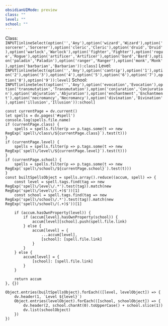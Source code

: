 ```yaml
---
obsidianUIMode: preview
class: ""
level: ""
school: ""
---
```

Class: `INPUT[inlineSelect(option('','Any'),option('wizard','Wizard'),option('sorcerer','Sorcerer'),option('cleric','Cleric'),option('druid','Druid'),option('warlock','Warlock'),option('fighter','Fighter'),option('rogue','Rogue'),option('artificer','Artificer'),option('bard','Bard'),option('paladin','Paladin'),option('ranger','Ranger'),option('monk','Monk'),option('barbarian','Barbarian')):class]`
Level: `INPUT[inlineSelect(option('','Any'),option('cantrip'),option('1'),option('2'),option('3'),option('4'),option('5'),option('6'),option('7'),option('8'),option('9')):level]`
School: `INPUT[inlineSelect(option('','Any'),option('evocation','Evocation'),option('transmutation','Transmutation'),option('conjuration','Conjuration'),option('abjuration','Abjuration'),option('enchantment','Enchantment'),option('necromancy','Necromancy'),option('divination','Divination'),option('illusion','Illusion')):school]`

```dataviewjs
const currentPage = dv.current()
let spells = dv.pages('#spell')
console.log(spells.file.name)
if (currentPage.class) {
	spells = spells.filter(p => p.tags.some(t => new RegExp(`spell\/class\/${currentPage.class}`).test(t)))
}
if (currentPage.level) {
    spells = spells.filter(p => p.tags.some(t => new RegExp(`spell\/level\/${currentPage.level}`).test(t)))
}
if (currentPage.school) {
    spells = spells.filter(p => p.tags.some(t => new RegExp(`spell\/school\/${currentPage.school}`).test(t)))
}
const builtSpellsObject = spells.array().reduce((accum, spell) => {
    const level = spell.tags.find(tag => new RegExp('spell\/level\/.*').test(tag)).match(new RegExp('spell\/level\/(.+)$'))[1]
    const school = spell.tags.find(tag => new RegExp('spell\/school\/.*').test(tag)).match(new RegExp('spell\/school\/(.+)$'))[1]

    if (accum.hasOwnProperty(level)) {
        if (accum[level].hasOwnProperty(school)) {
            accum[level][school].push(spell.file.link)
        } else {
            accum[level] = {
                ...accum[level],
                [school]: [spell.file.link]
            }
        }
    } else {
        accum[level] = {
            [school]: [spell.file.link]
        }
    }

    return accum
}, {})

Object.entries(builtSpellsObject).forEach(([level, levelObject]) => {
    dv.header(1, `Level ${level}`)
    Object.entries(levelObject).forEach(([school, schoolObject]) => {
        dv.header(2, school.charAt(0).toUpperCase() + school.slice(1))
        dv.list(schoolObject)
    })
})
```